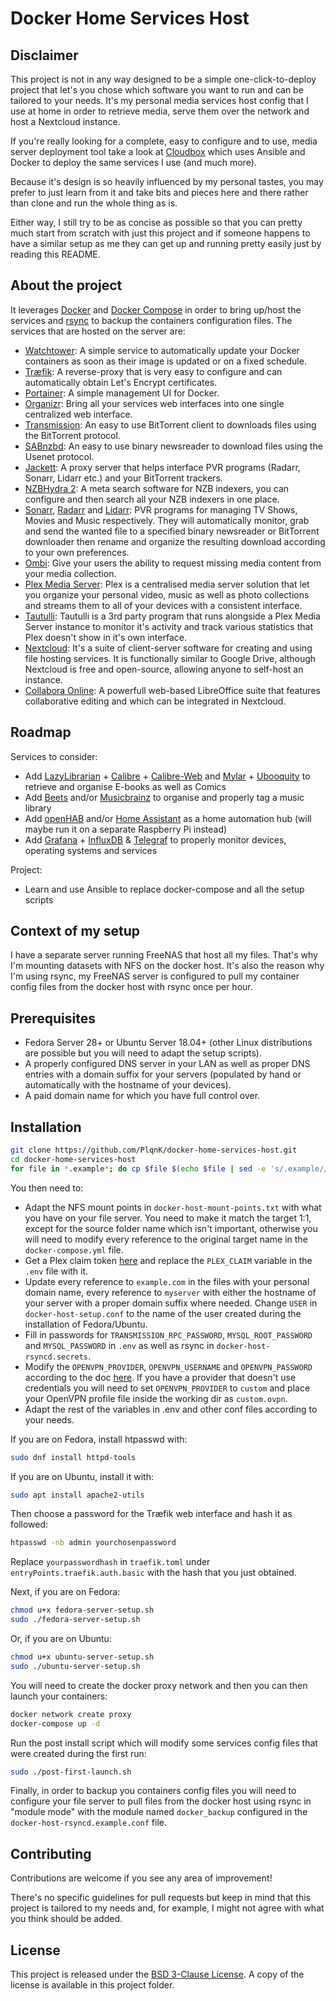 # Docker Home Services Host

## Disclaimer

This project is not in any way designed to be a simple one-click-to-deploy project that let's you chose which software you want to run and can be tailored to your needs. It's my personal media services host config that I use at home in order to retrieve media, serve them over the network and host a Nextcloud instance.

If you're really looking for a complete, easy to configure and to use, media server deployment tool take a look at [Cloudbox](https://github.com/Cloudbox/Cloudbox) which uses Ansible and Docker to deploy the same services I use (and much more).

Because it's design is so heavily influenced by my personal tastes, you may prefer to just learn from it and take bits and pieces here and there rather than clone and run the whole thing as is.

Either way, I still try to be as concise as possible so that you can pretty much start from scratch with just this project and if someone happens to have a similar setup as me they can get up and running pretty easily just by reading this README.

## About the project

It leverages [Docker](https://www.docker.com/) and [Docker Compose](https://docs.docker.com/compose/) in order to bring up/host the services and [rsync](https://rsync.samba.org/) to backup the containers configuration files. The services that are hosted on the server are:

- [Watchtower](https://github.com/v2tec/watchtower): A simple service to automatically update your Docker containers as soon as their image is updated or on a fixed schedule.
- [Træfik](https://traefik.io/): A reverse-proxy that is very easy to configure and can automatically obtain Let's Encrypt certificates.
- [Portainer](https://www.portainer.io/): A simple management UI for Docker.
- [Organizr](https://github.com/causefx/Organizr): Bring all your services web interfaces into one single centralized web interface.
- [Transmission](https://transmissionbt.com/): An easy to use BitTorrent client to downloads files using the BitTorrent protocol.
- [SABnzbd](https://sabnzbd.org/): An easy to use binary newsreader to download files using the Usenet protocol.
- [Jackett](https://github.com/Jackett/Jackett): A proxy server that helps interface PVR programs (Radarr, Sonarr, Lidarr etc.) and your BitTorrent trackers.
- [NZBHydra 2](https://github.com/theotherp/nzbhydra2): A meta search software for NZB indexers, you can configure and then search all your NZB indexers in one place.
- [Sonarr](https://sonarr.tv/), [Radarr](https://radarr.video/) and [Lidarr](https://lidarr.audio/): PVR programs for managing TV Shows, Movies and Music respectively. They will automatically monitor, grab and send the wanted file to a specified binary newsreader or BitTorrent downloader then rename and organize the resulting download according to your own preferences.
- [Ombi](https://ombi.io/): Give your users the ability to request missing media content from your media collection.
- [Plex Media Server](https://www.plex.tv/): Plex is a centralised media server solution that let you organize your personal video, music as well as photo collections and streams them to all of your devices with a consistent interface.
- [Tautulli](https://tautulli.com/): Tautulli is a 3rd party program that runs alongside a Plex Media Server instance to monitor it's activity and track various statistics that Plex doesn't show in it's own interface.
- [Nextcloud](https://nextcloud.com/): It's a suite of client-server software for creating and using file hosting services. It is functionally similar to Google Drive, although Nextcloud is free and open-source, allowing anyone to self-host an instance.
- [Collabora Online](https://www.collaboraoffice.com/collabora-online/): A powerfull web-based LibreOffice suite that features collaborative editing and which can be integrated in Nextcloud.

## Roadmap

Services to consider:

- Add [LazyLibrarian](https://github.com/DobyTang/LazyLibrarian) + [Calibre](https://calibre-ebook.com/) + [Calibre-Web](https://github.com/janeczku/calibre-web) and [Mylar](https://github.com/evilhero/mylar) + [Ubooquity](http://vaemendis.net/ubooquity/) to retrieve and organise E-books as well as Comics
- Add [Beets](http://beets.io/) and/or [Musicbrainz](https://musicbrainz.org/) to organise and properly tag a music library
- Add [openHAB](https://www.openhab.org/) and/or [Home Assistant](https://www.home-assistant.io/) as a home automation hub (will maybe run it on a separate Raspberry Pi instead)
- Add [Grafana](https://grafana.com/) + [InfluxDB](https://www.influxdata.com/time-series-platform/influxdb/) & [Telegraf](https://www.influxdata.com/time-series-platform/telegraf/) to properly monitor devices, operating systems and services

Project:

- Learn and use Ansible to replace docker-compose and all the setup scripts

## Context of my setup

I have a separate server running FreeNAS that host all my files. That's why I'm mounting datasets with NFS on the docker host. It's also the reason why I'm using rsync, my FreeNAS server is configured to pull my container config files from the docker host with rsync once per hour.

## Prerequisites

- Fedora Server 28+ or Ubuntu Server 18.04+ (other Linux distributions are possible but you will need to adapt the setup scripts).
- A properly configured DNS server in your LAN as well as proper DNS entries with a domain suffix for your servers (populated by hand or automatically with the hostname of your devices).
- A paid domain name for which you have full control over.

## Installation

```bash
git clone https://github.com/PlqnK/docker-home-services-host.git
cd docker-home-services-host
for file in *.example*; do cp $file $(echo $file | sed -e 's/.example//'); done
```

You then need to:

- Adapt the NFS mount points in `docker-host-mount-points.txt` with what you have on your file server. You need to make it match the target 1:1, except for the source folder name which isn't important, otherwise you will need to modify every reference to the original target name in the `docker-compose.yml` file.
- Get a Plex claim token [here](https://www.plex.tv/claim/) and replace the `PLEX_CLAIM` variable in the `.env` file with it.
- Update every reference to `example.com` in the files with your personal domain name, every reference to `myserver` with either the hostname of your server with a proper domain suffix where needed. Change `USER` in `docker-host-setup.conf` to the name of the user created during the installation of Fedora/Ubuntu.
- Fill in passwords for `TRANSMISSION_RPC_PASSWORD`, `MYSQL_ROOT_PASSWORD` and `MYSQL_PASSWORD` in `.env` as well as rsync in `docker-host-rsyncd.secrets`.
- Modify the `OPENVPN_PROVIDER`, `OPENVPN_USERNAME` and `OPENVPN_PASSWORD` according to the doc [here](https://hub.docker.com/r/haugene/transmission-openvpn/). If you have a provider that doesn't use credentials you will need to set `OPENVPN_PROVIDER` to `custom` and place your OpenVPN profile file inside the working dir as `custom.ovpn`.
- Adapt the rest of the variables in .env and other conf files according to your needs.

If you are on Fedora, install htpasswd with:

```bash
sudo dnf install httpd-tools
```

If you are on Ubuntu, install it with:

```bash
sudo apt install apache2-utils
```

Then choose a password for the Træfik web interface and hash it as followed:

```bash
htpasswd -nb admin yourchosenpassword
```

Replace `yourpasswordhash` in `traefik.toml` under `entryPoints.traefik.auth.basic` with the hash that you just obtained.

Next, if you are on Fedora:

```bash
chmod u+x fedora-server-setup.sh
sudo ./fedora-server-setup.sh
```

Or, if you are on Ubuntu:

```bash
chmod u+x ubuntu-server-setup.sh
sudo ./ubuntu-server-setup.sh
```

You will need to create the docker proxy network and then you can then launch your containers:

```bash
docker network create proxy
docker-compose up -d
```

Run the post install script which will modify some services config files that were created during the first run:

```bash
sudo ./post-first-launch.sh
```

Finally, in order to backup you containers config files you will need to configure your file server to pull files from the docker host using rsync in "module mode" with the module named `docker_backup` configured in the `docker-host-rsyncd.example.conf` file.

## Contributing

Contributions are welcome if you see any area of improvement!

There's no specific guidelines for pull requests but keep in mind that this project is tailored to my needs and, for example, I might not agree with what you think should be added.

## License

This project is released under the [BSD 3-Clause License](https://opensource.org/licenses/BSD-3-Clause). A copy of the license is available in this project folder.